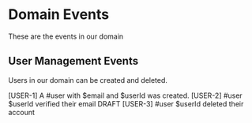 # Domain Events
These are the events in our domain

## User Management Events
Users in our domain can be created and deleted.

[USER-1] A #user with $email and $userId was created.
[USER-2] #user $userId verified their email
DRAFT [USER-3] #user $userId deleted their account
